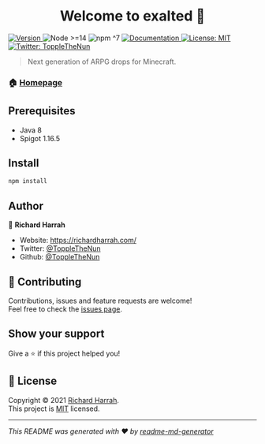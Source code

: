 <h1 align="center">Welcome to exalted 👋</h1>
<p>
  <a href="https://www.npmjs.com/package/exalted" target="_blank">
    <img alt="Version" src="https://img.shields.io/npm/v/exalted.svg">
  </a>
  <img src="https://img.shields.io/badge/node-%3E%3D14-blue.svg" alt="Node >=14" />
  <img src="https://img.shields.io/badge/npm-%5E7-blue.svg" alt="npm ^7" />
  <a href="https://github.com/ToppleTheNun/exalted" target="_blank">
    <img alt="Documentation" src="https://img.shields.io/badge/documentation-yes-brightgreen.svg" />
  </a>
  <a href="https://github.com/MythicDrops/MythicDrops/blob/main/LICENSE" target="_blank">
    <img alt="License: MIT" src="https://img.shields.io/badge/License-MIT-yellow.svg" />
  </a>
  <a href="https://twitter.com/ToppleTheNun" target="_blank">
    <img alt="Twitter: ToppleTheNun" src="https://img.shields.io/twitter/follow/ToppleTheNun.svg?style=social" />
  </a>
</p>

> Next generation of ARPG drops for Minecraft.

### 🏠 [Homepage](https://github.com/ToppleTheNun/exalted)

## Prerequisites

- Java 8
- Spigot 1.16.5

## Install

```sh
npm install
```

## Author

👤 **Richard Harrah**

- Website: https://richardharrah.com/
- Twitter: [@ToppleTheNun](https://twitter.com/ToppleTheNun)
- Github: [@ToppleTheNun](https://github.com/ToppleTheNun)

## 🤝 Contributing

Contributions, issues and feature requests are welcome!<br />Feel free to check the [issues page](https://github.com/ToppleTheNun/exalted/issues).

## Show your support

Give a ⭐️ if this project helped you!

## 📝 License

Copyright © 2021 [Richard Harrah](https://github.com/ToppleTheNun). <br />
This project is [MIT](https://github.com/MythicDrops/MythicDrops/blob/main/LICENSE) licensed.

---

_This README was generated with ❤️ by [readme-md-generator](https://github.com/kefranabg/readme-md-generator)_
